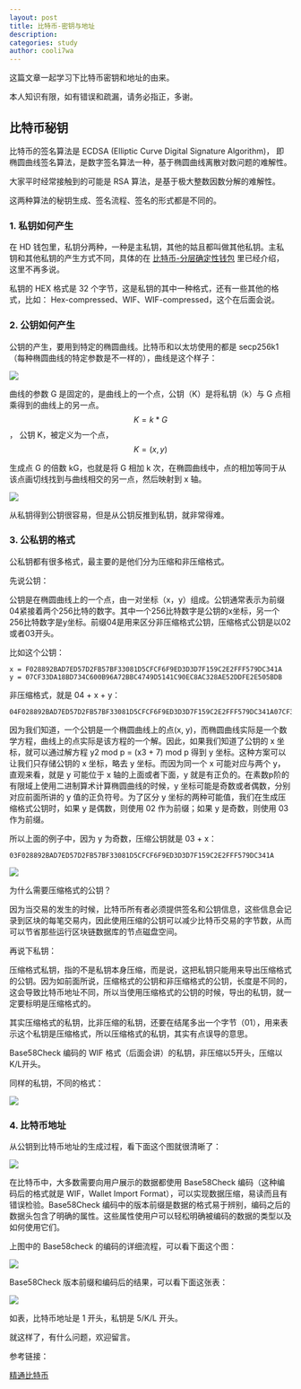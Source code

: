 ```yaml
---
layout: post
title: 比特币-密钥与地址
description:
categories: study
author: cooli7wa
---
```

这篇文章一起学习下比特币密钥和地址的由来。

本人知识有限，如有错误和疏漏，请务必指正，多谢。

## 比特币秘钥

比特币的签名算法是 ECDSA (Elliptic Curve Digital Signature Algorithm)， 即椭圆曲线签名算法，是数字签名算法一种，基于椭圆曲线离散对数问题的难解性。

大家平时经常接触到的可能是 RSA 算法，是基于极大整数因数分解的难解性。

这两种算法的秘钥生成、签名流程、签名的形式都是不同的。

### 1. 私钥如何产生

在 HD 钱包里，私钥分两种，一种是主私钥，其他的姑且都叫做其他私钥。主私钥和其他私钥的产生方式不同，具体的在 [比特币-分层确定性钱包](http://cooli7wa.com//2018/07/28/%E6%AF%94%E7%89%B9%E5%B8%81-%E5%88%86%E5%B1%82%E7%A1%AE%E5%AE%9A%E6%80%A7%E9%92%B1%E5%8C%85/) 里已经介绍，这里不再多说。

私钥的 HEX 格式是 32 个字节，这是私钥的其中一种格式，还有一些其他的格式，比如： Hex-compressed、WIF、WIF-compressed，这个在后面会说。

### 2. 公钥如何产生

公钥的产生，要用到特定的椭圆曲线。比特币和以太坊使用的都是 secp256k1 （每种椭圆曲线的特定参数是不一样的），曲线是这个样子：

![]({{site.baseurl}}/images/md/key_address_1.png)

曲线的参数 G 是固定的，是曲线上的一个点，公钥（K）是将私钥（k）与 G 点相乘得到的曲线上的另一点。$$ K = k * G$$， 公钥 K，被定义为一个点，$$K = (x, y)$$

生成点 G 的倍数 kG，也就是将 G 相加 k 次，在椭圆曲线中，点的相加等同于从该点画切线找到与曲线相交的另一点，然后映射到 x 轴。

![]({{site.baseurl}}/images/md/key_address_2.png)

从私钥得到公钥很容易，但是从公钥反推到私钥，就非常得难。

### 3. 公私钥的格式

公私钥都有很多格式，最主要的是他们分为压缩和非压缩格式。

先说公钥：

公钥是在椭圆曲线上的一个点，由一对坐标（x，y）组成。公钥通常表示为前缀04紧接着两个256比特的数字。其中一个256比特数字是公钥的x坐标，另一个256比特数字是y坐标。前缀04是用来区分非压缩格式公钥，压缩格式公钥是以02或者03开头。

比如这个公钥：

```
x = F028892BAD7ED57D2FB57BF33081D5CFCF6F9ED3D3D7F159C2E2FFF579DC341A
y = 07CF33DA18BD734C600B96A72BBC4749D5141C90EC8AC328AE52DDFE2E505BDB
```

非压缩格式，就是 04 + x + y：

```
04F028892BAD7ED57D2FB57BF33081D5CFCF6F9ED3D3D7F159C2E2FFF579DC341A07CF33DA18BD734C600B96A72BBC4749D5141C90EC8AC328AE52DDFE2E505BDB
```

因为我们知道，一个公钥是一个椭圆曲线上的点(x, y)，而椭圆曲线实际是一个数学方程，曲线上的点实际是该方程的一个解。因此，如果我们知道了公钥的 x 坐标，就可以通过解方程 y2 mod p = (x3 + 7) mod p 得到 y 坐标。这种方案可以让我们只存储公钥的 x 坐标，略去 y 坐标。而因为同一个 x 可能对应与两个 y，直观来看，就是 y 可能位于 x 轴的上面或者下面，y 就是有正负的。在素数p阶的有限域上使用二进制算术计算椭圆曲线的时候，y 坐标可能是奇数或者偶数，分别对应前面所讲的 y 值的正负符号。为了区分 y 坐标的两种可能值，我们在生成压缩格式公钥时，如果 y 是偶数，则使用 02 作为前缀；如果 y 是奇数，则使用 03 作为前缀。

所以上面的例子中，因为 y 为奇数，压缩公钥就是 03 + x：

```
03F028892BAD7ED57D2FB57BF33081D5CFCF6F9ED3D3D7F159C2E2FFF579DC341A
```

![]({{site.baseurl}}/images/md/key_address_3.png)

为什么需要压缩格式的公钥？

因为当交易的发生的时候，比特币所有者必须提供签名和公钥信息，这些信息会记录到区块的每笔交易内，因此使用压缩的公钥可以减少比特币交易的字节数，从而可以节省那些运行区块链数据库的节点磁盘空间。

再说下私钥：

压缩格式私钥，指的不是私钥本身压缩，而是说，这把私钥只能用来导出压缩格式的公钥。因为如前面所说，压缩格式的公钥和非压缩格式的公钥，长度是不同的，这会导致比特币地址不同，所以当使用压缩格式的公钥的时候，导出的私钥，就一定要标明是压缩格式的。

其实压缩格式的私钥，比非压缩的私钥，还要在结尾多出一个字节（01），用来表示这个私钥是压缩格式，所以压缩格式的私钥，其实有点误导的意思。

Base58Check 编码的 WIF 格式（后面会讲）的私钥，非压缩以5开头，压缩以K/L开头。

同样的私钥，不同的格式：

![]({{site.baseurl}}/images/md/key_address_4.png)

### 4. 比特币地址

从公钥到比特币地址的生成过程，看下面这个图就很清晰了：

![]({{site.baseurl}}/images/md/key_address_5.png)

在比特币中，大多数需要向用户展示的数据都使用 Base58Check 编码（这种编码后的格式就是 WIF，Wallet Import Format），可以实现数据压缩，易读而且有错误检验。Base58Check 编码中的版本前缀是数据的格式易于辨别，编码之后的数据头包含了明确的属性。这些属性使用户可以轻松明确被编码的数据的类型以及如何使用它们。

上图中的 Base58check 的编码的详细流程，可以看下面这个图：

![]({{site.baseurl}}/images/md/key_address_6.png)

Base58Check 版本前缀和编码后的结果，可以看下面这张表：

![]({{site.baseurl}}/images/md/key_address_7.png)

如表，比特币地址是 1 开头，私钥是 5/K/L 开头。

就这样了，有什么问题，欢迎留言。



参考链接：

[精通比特币](http://book.8btc.com/books/1/master_bitcoin/_book/4/4.html)<script type="text/javascript" src="https://cdn.mathjax.org/mathjax/latest/MathJax.js?config=default"></script>
